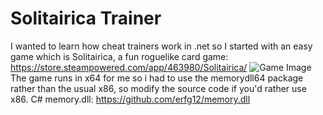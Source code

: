# Solitairica Trainer
I wanted to learn how cheat trainers work in .net so I started with an easy game which is Solitairica, a fun roguelike card game: https://store.steampowered.com/app/463980/Solitairica/
![Game Image](https://external-content.duckduckgo.com/iu/?u=https%3A%2F%2Fi.ytimg.com%2Fvi%2F5BAwkk4RPp0%2Fmaxresdefault.jpg&f=1&nofb=1)
The game runs in x64 for me so i had to use the memorydll64 package rather than the usual x86, so modify the source code if you'd rather use x86.
C# memory.dll: https://github.com/erfg12/memory.dll
